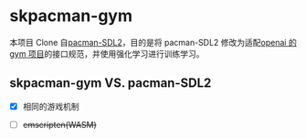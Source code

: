 # skpacman-gym

本项目 Clone 自[pacman-SDL2](https://github.com/CN-Shopkeeper/pacman-SDL2)，目的是将 pacman-SDL2 修改为适配[openai 的 gym 项目](https://gymnasium.farama.org/)的接口规范，并使用强化学习进行训练学习。

## skpacman-gym VS. pacman-SDL2

- [x] 相同的游戏机制

- [ ] ~~emscripten(WASM)~~

